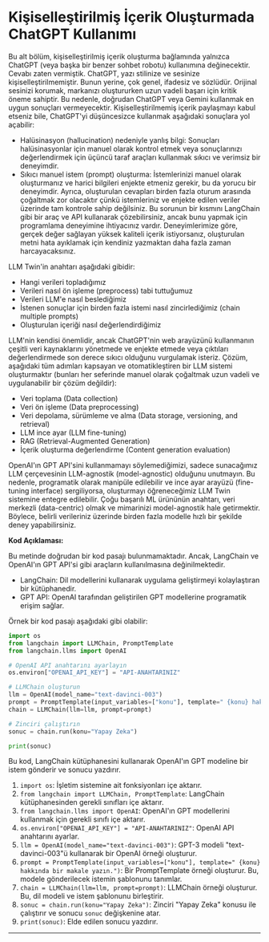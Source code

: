 # Kişiselleştirilmiş İçerik Oluşturmada ChatGPT Kullanımı

Bu alt bölüm, kişiselleştirilmiş içerik oluşturma bağlamında yalnızca ChatGPT (veya başka bir benzer sohbet robotu) kullanımına değinecektir. Cevabı zaten vermiştik. ChatGPT, yazı stilinize ve sesinize kişiselleştirilmemiştir. Bunun yerine, çok genel, ifadesiz ve sözlüdür. Orijinal sesinizi korumak, markanızı oluştururken uzun vadeli başarı için kritik öneme sahiptir. Bu nedenle, doğrudan ChatGPT veya Gemini kullanmak en uygun sonuçları vermeyecektir. Kişiselleştirilmemiş içerik paylaşmayı kabul etseniz bile, ChatGPT'yi düşüncesizce kullanmak aşağıdaki sonuçlara yol açabilir: 
- Halüsinasyon (hallucination) nedeniyle yanlış bilgi: Sonuçları halüsinasyonlar için manuel olarak kontrol etmek veya sonuçlarınızı değerlendirmek için üçüncü taraf araçları kullanmak sıkıcı ve verimsiz bir deneyimdir.
- Sıkıcı manuel istem (prompt) oluşturma: İstemlerinizi manuel olarak oluşturmanız ve harici bilgileri enjekte etmeniz gerekir, bu da yorucu bir deneyimdir. Ayrıca, oluşturulan cevapları birden fazla oturum arasında çoğaltmak zor olacaktır çünkü istemleriniz ve enjekte edilen veriler üzerinde tam kontrole sahip değilsiniz. Bu sorunun bir kısmını LangChain gibi bir araç ve API kullanarak çözebilirsiniz, ancak bunu yapmak için programlama deneyimine ihtiyacınız vardır. 
Deneyimlerimize göre, gerçek değer sağlayan yüksek kaliteli içerik istiyorsanız, oluşturulan metni hata ayıklamak için kendiniz yazmaktan daha fazla zaman harcayacaksınız.

LLM Twin'in anahtarı aşağıdaki gibidir:
- Hangi verileri topladığımız
- Verileri nasıl ön işleme (preprocess) tabi tuttuğumuz
- Verileri LLM'e nasıl beslediğimiz
- İstenen sonuçlar için birden fazla istemi nasıl zincirlediğimiz (chain multiple prompts)
- Oluşturulan içeriği nasıl değerlendirdiğimiz

LLM'nin kendisi önemlidir, ancak ChatGPT'nin web arayüzünü kullanmanın çeşitli veri kaynaklarını yönetmede ve enjekte etmede veya çıktıları değerlendirmede son derece sıkıcı olduğunu vurgulamak isteriz. Çözüm, aşağıdaki tüm adımları kapsayan ve otomatikleştiren bir LLM sistemi oluşturmaktır (bunları her seferinde manuel olarak çoğaltmak uzun vadeli ve uygulanabilir bir çözüm değildir):
- Veri toplama (Data collection)
- Veri ön işleme (Data preprocessing)
- Veri depolama, sürümleme ve alma (Data storage, versioning, and retrieval)
- LLM ince ayar (LLM fine-tuning)
- RAG (Retrieval-Augmented Generation)
- İçerik oluşturma değerlendirme (Content generation evaluation)

OpenAI'ın GPT API'sini kullanmamayı söylemediğimizi, sadece sunacağımız LLM çerçevesinin LLM-agnostik (model-agnostic) olduğunu unutmayın. Bu nedenle, programatik olarak manipüle edilebilir ve ince ayar arayüzü (fine-tuning interface) sergiliyorsa, oluşturmayı öğreneceğimiz LLM Twin sistemine entegre edilebilir. 
Çoğu başarılı ML ürününün anahtarı, veri merkezli (data-centric) olmak ve mimarinizi model-agnostik hale getirmektir. Böylece, belirli verileriniz üzerinde birden fazla modelle hızlı bir şekilde deney yapabilirsiniz.

**Kod Açıklaması:**

Bu metinde doğrudan bir kod pasajı bulunmamaktadır. Ancak, LangChain ve OpenAI'ın GPT API'si gibi araçların kullanılmasına değinilmektedir. 
- LangChain: Dil modellerini kullanarak uygulama geliştirmeyi kolaylaştıran bir kütüphanedir. 
- GPT API: OpenAI tarafından geliştirilen GPT modellerine programatik erişim sağlar.

Örnek bir kod pasajı aşağıdaki gibi olabilir:
```python
import os
from langchain import LLMChain, PromptTemplate
from langchain.llms import OpenAI

# OpenAI API anahtarını ayarlayın
os.environ["OPENAI_API_KEY"] = "API-ANAHTARINIZ"

# LLMChain oluşturun
llm = OpenAI(model_name="text-davinci-003")
prompt = PromptTemplate(input_variables=["konu"], template=" {konu} hakkında bir makale yazın.")
chain = LLMChain(llm=llm, prompt=prompt)

# Zinciri çalıştırın
sonuc = chain.run(konu="Yapay Zeka")

print(sonuc)
```
Bu kod, LangChain kütüphanesini kullanarak OpenAI'ın GPT modeline bir istem gönderir ve sonucu yazdırır.

1. `import os`: İşletim sistemine ait fonksiyonları içe aktarır.
2. `from langchain import LLMChain, PromptTemplate`: LangChain kütüphanesinden gerekli sınıfları içe aktarır.
3. `from langchain.llms import OpenAI`: OpenAI'ın GPT modellerini kullanmak için gerekli sınıfı içe aktarır.
4. `os.environ["OPENAI_API_KEY"] = "API-ANAHTARINIZ"`: OpenAI API anahtarını ayarlar.
5. `llm = OpenAI(model_name="text-davinci-003")`: GPT-3 modeli "text-davinci-003"ü kullanarak bir OpenAI örneği oluşturur.
6. `prompt = PromptTemplate(input_variables=["konu"], template=" {konu} hakkında bir makale yazın.")`: Bir PromptTemplate örneği oluşturur. Bu, modele gönderilecek istemin şablonunu tanımlar.
7. `chain = LLMChain(llm=llm, prompt=prompt)`: LLMChain örneği oluşturur. Bu, dil modeli ve istem şablonunu birleştirir.
8. `sonuc = chain.run(konu="Yapay Zeka")`: Zinciri "Yapay Zeka" konusu ile çalıştırır ve sonucu `sonuc` değişkenine atar.
9. `print(sonuc)`: Elde edilen sonucu yazdırır.

---

